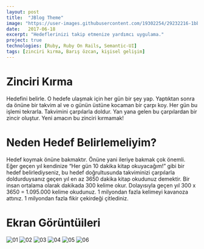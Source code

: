 ```yaml
---
layout: post
title:  "JBlog Theme"
image: "https://user-images.githubusercontent.com/19302254/29232216-1bbb6d38-7ef3-11e7-9768-d4de71430f42.png"
date:   2017-06-18
excerpt: "Hedeflerinizi takip etmenize yardımcı uygulama."
project: true
technologies: [Ruby, Ruby On Rails, Semantic-UI]
tags: [zinciri kırma, Barış özcan, kişisel gelişim]
---
```

# Zinciri Kırma

Hedefini belirle. O hedefe ulaşmak için her gün bir şey yap. Yaptıktan sonra da önüne bir takvim al ve o günün üstüne kocaman bir çarpı koy. Her gün bu işlemi tekrarla. Takvimini çarpılarla doldur. Yan yana gelen bu çarpılardan bir zincir oluştur. Yeni amacın bu zinciri kırmamak!

# Neden Hedef Belirlemeliyim?
Hedef koymak önüne bakmaktır. Önüne yani ileriye bakmak çok önemli. Eğer geçen yıl kendinize “Her gün 10 dakika kitap okuyacağım!” gibi bir hedef belirlediyseniz, bu hedef doğrultusunda takviminizi çarpılarla doldurduysanız geçen yıl en az 3650 dakika kitap okudunuz demektir. Bir insan ortalama olarak dakikada 300 kelime okur. Dolayısıyla geçen yıl 300 x 3650 = 1.095.000 kelime okudunuz. 1 milyondan fazla kelimeyi kavanoza attınız. 1 milyondan fazla fikir çekirdeği çitlediniz.

# Ekran Görüntüileri
![01](https://user-images.githubusercontent.com/19302254/35151886-12a66e5c-fd31-11e7-950e-307ca39cad0b.png)
![02](https://user-images.githubusercontent.com/19302254/35151887-12d7b6ce-fd31-11e7-8f70-3f7bd96c94bf.png)
![03](https://user-images.githubusercontent.com/19302254/35151888-12fca06a-fd31-11e7-8c8e-362be74101f0.png)
![04](https://user-images.githubusercontent.com/19302254/35151889-13214960-fd31-11e7-8523-d07ea8107e18.png)
![05](https://user-images.githubusercontent.com/19302254/35151890-134080e6-fd31-11e7-83eb-7b6714bf8f47.png)
![06](https://user-images.githubusercontent.com/19302254/35151891-13675e28-fd31-11e7-8245-7e0385e6971e.png)
